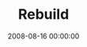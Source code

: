 ---
layout: series
series: "Rebuild"
permalink: "/rebuild/"
title: "Rebuild"
date: 2008-08-16 00:00:00
endDate: 2008-08-31 00:00:00
description: "We're each uniquely wired to see things that are broken and to want to fix them. But vision alone isn't enough. We need a plan. We need to undertake both the mess and beauty of follow-through. In August, we're going to learn more about this by looking at the story of Nehemiah and how one man engaged with his fallen city and began a restoration."
src: "http://s3.amazonaws.com/crossroads-media/images/legacy/content/Rebuild_90x90.jpg"
---